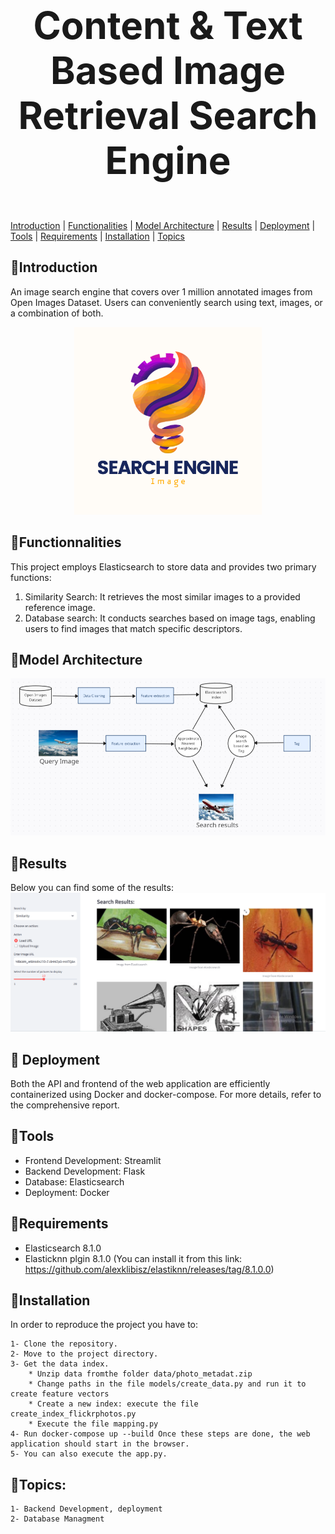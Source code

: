 
# <p align="center" style="font-size: 60px;"><strong>Content & Text Based Image Retrieval Search Engine</strong>
[Introduction](#introduction) |
[Functionalities](#functionalities) |
[Model Architecture](#model-architecture) |
[Results](#results) |
[Deployment](#deployment) |
[Tools](#tools) |
[Requirements](#requirements) |
[Installation](#installation) |
[Topics](#topics)

</p>

  
## 🔗Introduction 
An image search engine that covers over 1 million annotated images from Open Images Dataset. Users can conveniently search using text, images, or a combination of both.
<div align="center">
  <img src="/media/Search%20Engine.png" alt="Logo" width="300" height="300">
</div>

## 🔗Functionnalities
This project employs Elasticsearch to store data and provides two primary functions:
1. Similarity Search: It retrieves the most similar images to a provided reference image.
2. Database search: It conducts searches based on image tags, enabling users to find images that match specific descriptors.
 
## 🔗Model Architecture
![Architecture](/media/transormation.png)

## 🔗Results
Below you can find some of the results:
![Architecture](/media/result1.png)

## 🔗 Deployment
Both the API and frontend of the web application are efficiently containerized using Docker and docker-compose. For more details, refer to the comprehensive report.

## 🔗Tools
- Frontend Development: Streamlit
- Backend Development: Flask
- Database: Elasticsearch
- Deployment: Docker

## 🔗Requirements
  - Elasticsearch 8.1.0
  - Elasticknn plgin 8.1.0 (You can install it from this link: https://github.com/alexklibisz/elastiknn/releases/tag/8.1.0.0)
    
## 🔗Installation
In order to reproduce the project you have to:

    1- Clone the repository.
    2- Move to the project directory.
    3- Get the data index.
        * Unzip data fromthe folder data/photo_metadat.zip
        * Change paths in the file models/create_data.py and run it to create feature vectors 
        * Create a new index: execute the file create_index_flickrphotos.py
        * Execute the file mapping.py
    4- Run docker-compose up --build Once these steps are done, the web application should start in the browser.
    5- You can also execute the app.py.

## 🔗Topics:
    1- Backend Development, deployment
    2- Database Managment
    


